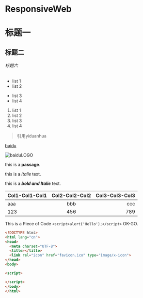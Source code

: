 # ResponsiveWeb

# 标题一
## 标题二
###### 标题六

- list 1
- list 2
* list 3
* list 4

1. list 1
2. list 2
3. list 3
4. list 4

> 引用yiduanhua

[baidu](https://www.baidu.com)

![baiduLOGO](https://ss1.bdstatic.com/5eN1bjq8AAUYm2zgoY3K/r/www/cache/static/protocol/https/home/img/qrcode/zbios_efde696.png)

this is a **passage**.

this is a *ltalie* text.

this is a ***bold and ltalie*** text.

|Col1-Col1-Col1|Col2-Col2-Col2|Col3-Col3-Col3|
|:---|:---:|---:|
|aaa|bbb|ccc|
|123|456|789|

This is a Piece of Code `<script>alert('Hello');</script>` OK-GO.

```html
<!DOCTYPE html>
<html lang="cn">
<head>
  <meta charset="UTF-8">
  <title></title>
  <link rel="icon" href="favicon.ico" type="image/x-icon">
</head>
<body>

<script>

</script>
</body>
</html>
```
